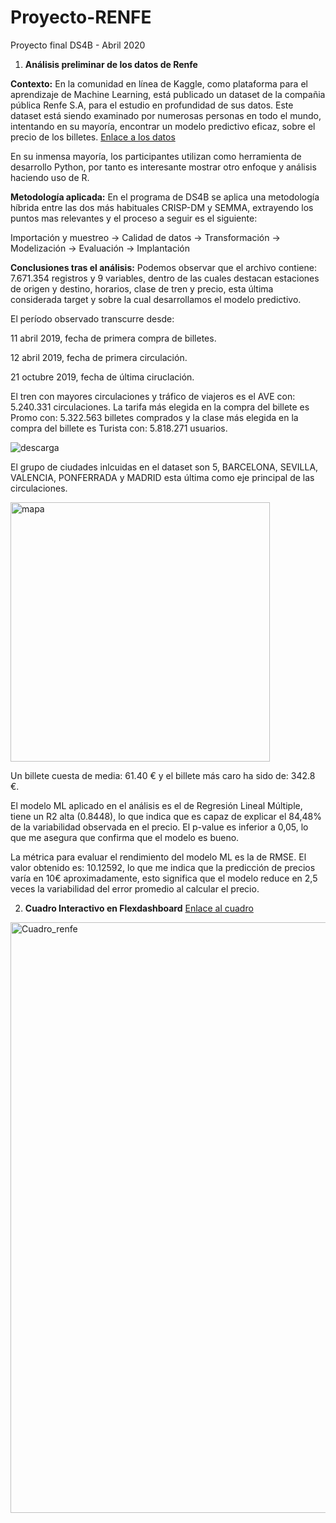# Proyecto-RENFE
Proyecto final DS4B - Abril 2020

1. **Análisis preliminar de los datos de Renfe**

**Contexto:** En la comunidad en línea de Kaggle, como plataforma para el aprendizaje de Machine Learning, está publicado un dataset de la compañia pública Renfe S.A, para el estudio en profundidad de sus datos. Este dataset está siendo examinado por numerosas personas en todo el mundo, intentando en su mayoría, encontrar un modelo predictivo eficaz, sobre el precio de los billetes. [Enlace a los datos](https://www.kaggle.com/thegurusteam/spanish-high-speed-rail-system-ticket-pricing)

En su inmensa mayoría, los participantes utilizan como herramienta de desarrollo Python, por tanto es interesante mostrar otro enfoque y análisis haciendo uso de R.

**Metodología aplicada:** En el programa de DS4B se aplica una metodología híbrida entre las dos más habituales CRISP-DM y SEMMA, extrayendo los puntos mas relevantes y el proceso a seguir es el siguiente:

Importación y muestreo -> Calidad de datos -> Transformación -> Modelización -> Evaluación -> Implantación

**Conclusiones tras el análisis:** Podemos observar que el archivo contiene: 7.671.354 registros y 9 variables, dentro de las cuales destacan estaciones de origen y destino, horarios, clase de tren y precio, esta última considerada target y sobre la cual desarrollamos el modelo predictivo.

El período observado transcurre desde:

11 abril 2019, fecha de primera compra de billetes.

12 abril 2019, fecha de primera circulación.

21 octubre 2019, fecha de última ciruclación.

El tren con mayores circulaciones y tráfico de viajeros es el AVE con: 5.240.331 circulaciones. La tarifa más elegida en la compra del billete es Promo con: 5.322.563 billetes comprados y la clase más elegida en la compra del billete es Turista con: 5.818.271 usuarios.

![descarga](https://user-images.githubusercontent.com/79086731/131730347-f47a0404-cb74-4a4c-b95d-eb898c3afcff.png) 

El grupo de ciudades inlcuidas en el dataset son 5, BARCELONA, SEVILLA, VALENCIA, PONFERRADA y MADRID esta última como eje principal de las circulaciones.

<img width="415" alt="mapa" src="https://user-images.githubusercontent.com/79086731/131727823-a5c784eb-d70f-4e8e-bc52-fe3652f016cd.png">  

Un billete cuesta de media: 61.40 € y el billete más caro ha sido de: 342.8 €.

El modelo ML aplicado en el análisis es el de Regresión Lineal Múltiple, tiene un R2 alta (0.8448), lo que indica que es capaz de explicar el 84,48% de la variabilidad observada en el precio. El p-value es inferior a 0,05, lo que me asegura que confirma que el modelo es bueno.

La métrica para evaluar el rendimiento del modelo ML es la de RMSE. El valor obtenido es: 10.12592, lo que me indica que la predicción de precios varía en 10€ aproximadamente, esto significa que el modelo reduce en 2,5 veces la variabilidad del error promedio al calcular el precio.

2. **Cuadro Interactivo en Flexdashboard**  <a href="https://rpubs.com/jeam38/analisis_renfe"> Enlace al cuadro </a>

<img width="945" alt="Cuadro_renfe" src="https://user-images.githubusercontent.com/79086731/131727899-95338cc1-4f69-432e-a931-291a2090feb0.png">
